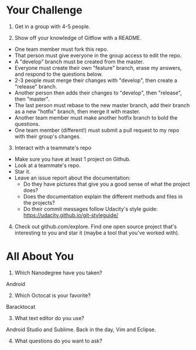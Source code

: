 # Your Challenge

1. Get in a group with 4-5 people.

2. Show off your knowledge of Gitflow with a README.

  - One team member must fork this repo.
  - That person must give everyone in the group access to edit the repo.
  - A "develop" branch must be created from the master.
  - Everyone must create their own "feature" branch, erase my answers, and respond to the questions below.
  - 2-3 people must merge their changes with "develop", then create a "release" branch.
  - Another person then adds their changes to "develop", then "release", then "master".
  - The last person must rebase to the new master branch, add their branch as a new "hotfix" branch, then merge it with master.
  - Another team member must make another hotfix branch to bold the questions.
  - One team member (different!) must submit a pull request to my repo with their group's changes.

3. Interact with a teammate's repo

  - Make sure you have at least 1 project on Github.
  - Look at a teammate's repo.
  - Star it.
  - Leave an issue report about the documentation: 
    - Do they have pictures that give you a good sense of what the project does?
    - Does the documentation explain the different methods and files in the projects?
    - Do their commit messages follow Udacity's style guide: https://udacity.github.io/git-styleguide/

4. Check out github.com/explore. Find one open source project that's interesting to you and star it (maybe a tool that you've worked with).


# All About You

1. Which Nanodegree have you taken?

  Android

2. Which Octocat is your favorite?

  Baracktocat

3. What text editor do you use?

  Android Studio and Sublime. Back in the day, Vim and Eclipse.

4. What questions do you want to ask?
